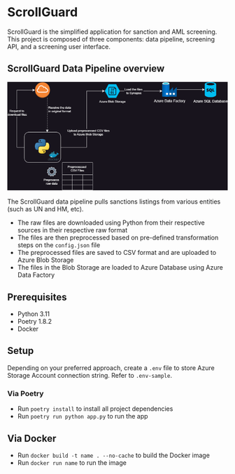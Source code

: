 # ScrollGuard
ScrollGuard is the simplified application for sanction and AML screening. This project is composed of three components: data pipeline, screening API, and a screening user interface.

## ScrollGuard Data Pipeline overview
![Overview of ScrollGuard Data Pipeline](assets/overview.png)

The ScrollGuard data pipeline pulls sanctions listings from various entities (such as UN and HM, etc).
- The raw files are downloaded using Python from their respective sources in their respective raw format
- The files are then preprocessed based on pre-defined transformation steps on the `config.json` file
- The preprocessed files are saved to CSV format and are uploaded to Azure Blob Storage
- The files in the Blob Storage are loaded to Azure Database using Azure Data Factory

## Prerequisites
- Python 3.11
- Poetry 1.8.2
- Docker

## Setup
Depending on your preferred approach, create a `.env` file to store Azure Storage Account connection string. Refer to `.env-sample`.

### Via Poetry
- Run `poetry install` to install all project dependencies 
- Run `poetry run python app.py` to run the app

## Via Docker
- Run `docker build -t name . --no-cache` to build the Docker image
- Run `docker run name` to run the image